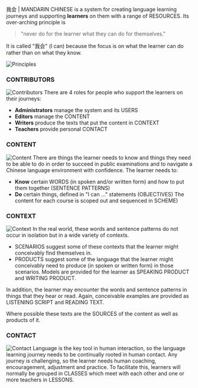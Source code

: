 我会 | MANDARIN CHINESE is a system for creating language learning journeys and supporting **learners** on them with a range of RESOURCES. Its over-arching principle is 

> "never do for the learner what they can do for themselves."

It is called "我会" (I can) because the focus is on what the learner can do rather than on what they know.

![Principles](http://dulwich-hk-public.oss-cn-hongkong.aliyuncs.com/help.images/principles.png)

### CONTRIBUTORS
![Contributors](http://dulwich-hk-public.oss-cn-hongkong.aliyuncs.com/help.images/contributors.png)
There are 4 roles for people who support the learners on their journeys: 
- **Administrators** manage the system and its USERS
- **Editors** manage the CONTENT
- **Writers** produce the texts that put the content in CONTEXT
- **Teachers** provide personal CONTACT

### CONTENT
![Content](http://dulwich-hk-public.oss-cn-hongkong.aliyuncs.com/help.images/content.png)
There are things the learner needs to know and things they need to be able to do in order to succeed in public examinations and to navigate a Chinese language environment with confidence.  The learner needs to:
- **Know** certain WORDS (in spoken and/or written form) and how to put them together (SENTENCE PATTERNS)
- **Do** certain things, defined in "I can ..." statements (OBJECTIVES)
The content for each course is scoped out and sequenced in SCHEME)

### CONTEXT
![Context](http://dulwich-hk-public.oss-cn-hongkong.aliyuncs.com/help.images/context.png)
In the real world, these words and sentence patterns do not occur in isolation but in a wide variety of contexts.
- SCENARIOS suggest some of these contexts that the learner might conceivably find themselves in. 
- PRODUCTS suggest some of the language that the learner might conceivably need to produce (in spoken or written form) in those scenarios.  Models are provided for the learner as SPEAKING PRODUCT and WRITING PRODUCT.

In addition, the learner may encounter the words and sentence patterns in things that they hear or read.  Again, conceivable examples are provided as LISTENING SCRIPT and READING TEXT.

Where possible these texts are the SOURCES of the content as well as products of it.

### CONTACT
![Contact](http://dulwich-hk-public.oss-cn-hongkong.aliyuncs.com/help.images/contact.png)
Language is the key tool in human interaction, so the language learning journey needs to be continually rooted in human contact.  Any journey is challenging, so the learner needs human coaching, encouragement, adjustment and practice.  To facilitate this, learners will normally be grouped in CLASSES which meet with each other and one or more teachers in LESSONS.